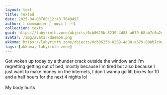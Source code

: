 ```yaml
---
layout: text
title: Texted
date: 2025-04-03T00:12:43.764949Z
author: ⸸ commander ░ nova ⸸ :~$
collection: texts
guid: https://labyrinth.zone/objects/0cb0625b-8239-4d88-a679-68ab7c0a2cf3
avatar: /img/avatar/daemon.png
akkoma: https://labyrinth.zone/objects/0cb0625b-8239-4d88-a679-68ab7c0a2cf3
tags: [akkoma, labyrinth-zone]
---
```


<p>Got woken up today by a thunder crack outside the window and I'm regretting getting out of bed, mostly because I'm tired but also because I just want to make money on the internets, I don't wanna go lift boxes for 10 and a half hours for the next 4 nights lol<br><br>My body hurts</p>